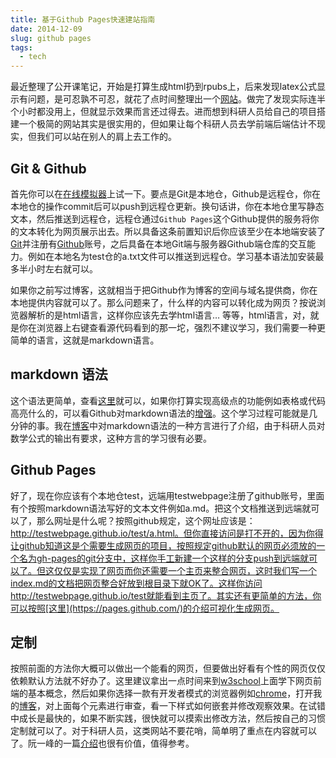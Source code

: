 ```yaml
---
title: 基于Github Pages快速建站指南
date: 2014-12-09
slug: github pages
tags:
  - tech
---
```


最近整理了公开课笔记，开始是打算生成html扔到rpubs上，后来发现latex公式显示有问题，是可忍孰不可忍，就花了点时间整理出一个[网站](yufree.github.io/notes/)。做完了发现实际连半个小时都没用上，但就显示效果而言还过得去。进而想到科研人员给自己的项目搭建一个极简的网站其实是很实用的，但如果让每个科研人员去学前端后端估计不现实，但我们可以站在别人的肩上去工作的。

## Git & Github

首先你可以在[在线模拟器](https://try.github.io/levels/1/challenges/1)上试一下。要点是Git是本地仓，Github是远程仓，你在本地仓的操作commit后可以push到远程仓更新。换句话讲，你在本地仓里写静态文本，然后推送到远程仓，远程仓通过`Github Pages`这个Github提供的服务将你的文本转化为网页展示出去。所以具备这条前置知识后你应该至少在本地端安装了[Git](http://git-scm.com/)并注册有[Github](https://github.com/)账号，之后具备在本地Git端与服务器Github端仓库的交互能力。例如在本地名为test仓的a.txt文件可以推送到远程仓。学习基本语法加安装最多半小时左右就可以。

如果你之前写过博客，这就相当于把Github作为博客的空间与域名提供商，你在本地提供内容就可以了。那么问题来了，什么样的内容可以转化成为网页？按说浏览器解析的是html语言，这样你应该先去学html语言… 等等，html语言，对，就是你在浏览器上右键查看源代码看到的那一坨，强烈不建议学习，我们需要一种更简单的语言，这就是markdown语言。

## markdown 语法

这个语法更简单，查看[这里](https://help.github.com/articles/markdown-basics/)就可以，如果你打算实现高级点的功能例如表格或代码高亮什么的，可以看Github对markdown语法的[增强](https://help.github.com/articles/github-flavored-markdown/)。这个学习过程可能就是几分钟的事。我在[博客](http://yufree.github.io/blogcn/2014/10/25/kramdown.html)中对markdown语法的一种方言进行了介绍，由于科研人员对数学公式的输出有要求，这种方言的学习很有必要。

## Github Pages

好了，现在你应该有个本地仓test，远端用testwebpage注册了github账号，里面有个按照markdown语法写好的文本文件例如a.md。把这个文档推送到远端就可以了，那么网址是什么呢？按照github规定，这个网址应该是：http://testwebpage.github.io/test/a.html。但你直接访问是打不开的，因为你得让github知道这是个需要生成网页的项目，按照规定github默认的网页必须放的一个名为gh-pages的git分支中，这样你手工新建一个这样的分支push到远端就可以了。但这仅仅是实现了网页而你还需要一个主页来整合网页，这时我们写一个index.md的文档把网页整合好放到根目录下就OK了。这样你访问http://testwebpage.github.io/test就能看到主页了。其实还有更简单的方法，你可以按照[这里](https://pages.github.com/)的介绍可视化生成网页。

## 定制

按照前面的方法你大概可以做出一个能看的网页，但要做出好看有个性的网页仅仅依赖默认方法就不好办了。这里建议拿出一点时间来到[w3school](http://www.w3school.com.cn/)上面学下网页前端的基本概念，然后如果你选择一款有开发者模式的浏览器例如[chrome](https://www.google.com/chrome/)，打开我的[博客](http://yufree.github.io/blogcn)，对上面每个元素进行审查，看一下样式如何嵌套并修改观察效果。在试错中成长是最快的，如果不断实践，很快就可以摸索出修改方法，然后按自己的习惯定制就可以了。对于科研人员，这类网站不要花哨，简单明了重点在内容就可以了。阮一峰的一篇[介绍](http://www.ruanyifeng.com/blog/2012/08/blogging_with_jekyll.html)也很有价值，值得参考。